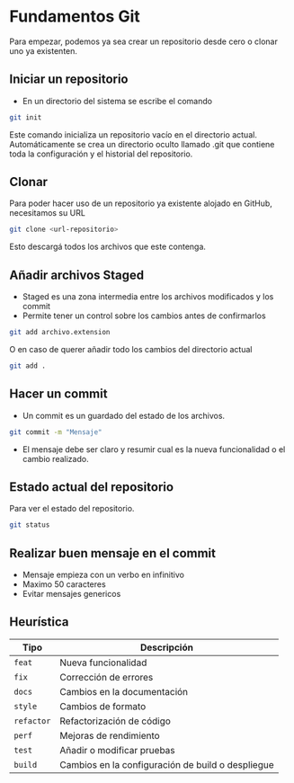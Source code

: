 # Fundamentos Git 
Para empezar, podemos ya sea crear un repositorio desde cero o clonar uno ya existenten.
## Iniciar un repositorio
+ En un directorio del sistema se escribe el comando
```bash
git init
```
Este comando inicializa un repositorio vacío en el directorio actual. Automáticamente se crea un directorio oculto llamado .git que contiene toda la configuración y el historial del repositorio.


## Clonar
Para poder hacer uso de un repositorio ya existente alojado en GitHub, necesitamos su URL
```bash
git clone <url-repositorio>
```
Esto descargá todos los archivos que este contenga.

## Añadir archivos Staged
+ Staged es una zona intermedia entre los archivos modificados y los commit
+ Permite tener un control sobre los cambios antes de confirmarlos
```bash
git add archivo.extension
```
O en caso de querer añadir todo los cambios del directorio actual

```bash
git add .
```
## Hacer un commit
+ Un commit es un guardado del estado de los archivos. 
```bash
git commit -m "Mensaje"
```
+ El mensaje debe ser claro y resumir cual es la nueva funcionalidad o el cambio realizado.
## Estado actual del repositorio
Para ver el estado del repositorio.
```bash
git status
```


## Realizar buen mensaje en el commit
+ Mensaje empieza con un verbo en infinitivo
+ Maximo 50 caracteres 
+ Evitar mensajes genericos
## Heurística 
| Tipo       | Descripción                                             |
| ---------- | ------------------------------------------------------- |
| `feat`     | Nueva funcionalidad                                     |
| `fix`      | Corrección de errores                                   |
| `docs`     | Cambios en la documentación                             |
| `style`    | Cambios de formato                                      |
| `refactor` | Refactorización de código                               |
| `perf`     | Mejoras de rendimiento                                  |
| `test`     | Añadir o modificar pruebas                              |
| `build`    | Cambios en la configuración de build o despliegue       |







